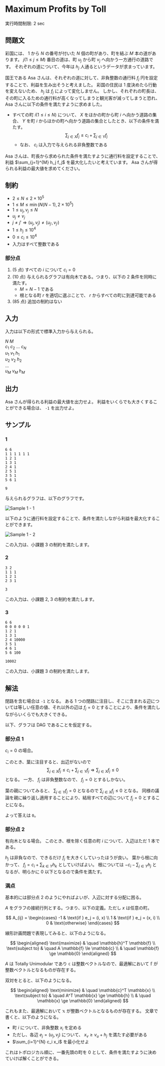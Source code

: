 # Maximum Profits by Toll

実行時間制限: 2 sec

## 問題文

彩国には、 $1$ から $N$ の番号が付いた $N$ 個の町があり、町を結ぶ $M$ 本の道があります。
$j (1 \le j \le M)$ 番目の道は、町 $u_j$ から町 $v_j$ へ向かう一方通行の道路です。
それぞれの道について、今年は $h_j$ 人通るというデータが求まっています。

国王である Asa さんは、それぞれの道に対して、非負整数の通行料 $f_j$ 円を設定することで、利益を生み出そうと考えました。
彩国の住民は 1 度決めたら行動を変えないため、 $h_j$ は $f_j$ によって変化しません。
しかし、それぞれの町長は、その町に入るための通行料が高くなってしまうと観光客が減ってしまうと恐れ、 Asa さんに以下の条件を満たすように求めました。

- すべての町 $i (1 \le i \le N)$ について、 $X$ をほかの町から町 $i$ へ向かう道路の集合、 $Y$ を町 $i$ からほかの町へ向かう道路の集合としたとき、以下の条件を満たす。
  $$\sum_{j \in X} f_j \le c_i + \sum_{j \in Y} f_j$$
  - なお、 $c_i$ は入力で与えられる非負整数である

Asa さんは、町長から求められた条件を満たすように通行料を設定することで、利益 $\sum_{j=1}^{M} h_j f_j$ を最大化したいと考えています。
Asa さんが得られる利益の最大値を求めてください。

## 制約

- $2 \le N \le 2 \times 10^5$
- $1 \le M \le \min(N (N-1), 2 \times 10^5)$
- $1 \le u_j, v_j \le N$
- $u_j \ne v_j$
- $j \ne j' \Rightarrow (u_j, v_j) \ne (u_{j'}, v_{j'})$
- $1 \le h_j \le 10^4$
- $0 \le c_i \le 10^4$
- 入力はすべて整数である

<!-- h_j, c_i はもっと大きくしたかったが 10^5 でもオーバーフローしてしまう... -->
<!-- この制約で hand01 は 1999990000000000000 (2 x 10^18) 64bit 符号付整数型に収まる -->

### 部分点

1. (5 点) すべての $i$ について $c_i = 0$
2. (10 点) 与えられるグラフは有向木である。つまり、以下の 2 条件を同時に満たす。
   - $M = N - 1$ である
   - 根となる町 $r$ を適切に選ぶことで、 $r$ からすべての町に到達可能である
3. (85 点) 追加の制約はない

## 入力

入力は以下の形式で標準入力から与えられる。

$N$ $M$ <br />
$c_1$ $c_2$ ... $c_N$ <br />
$u_1$ $v_1$ $h_1$ <br />
$u_2$ $v_2$ $h_2$ <br />
... <br />
$u_M$ $v_M$ $h_M$ <br />

## 出力

Asa さんが得られる利益の最大値を出力せよ。
利益をいくらでも大きくすることができる場合は、 `-1` を出力せよ。

## サンプル

### 1

```text
6 6
1 1 1 1 1 1
1 2 1
1 3 1
2 4 1
2 5 1
3 5 1
5 6 1
```

```text
9
```

与えられるグラフは、以下のグラフです。

![Sample 1 - 1](https://a01sa01to.com/images/cms/2024/08/maximum-cup-2024-img/toll/sample1-1.svg)

以下のように通行料を設定することで、条件を満たしながら利益を最大化することができます。

![Sample 1 - 2](https://a01sa01to.com/images/cms/2024/08/maximum-cup-2024-img/toll/sample1-2.svg)

この入力は、小課題 3 の制約を満たします。

### 2

```text
3 2
1 1 1
1 2 1
2 3 1
```

```text
3
```

この入力は、小課題 2, 3 の制約を満たします。

### 3

```text
6 6
0 0 0 0 0 1
1 2 1
1 3 1
2 4 10000
3 5 1
4 6 1
5 6 100
```

```text
10002
```

この入力は、小課題 3 の制約を満たします。

## 解法

閉路を含む場合は `-1` となる。
ある 1 つの閉路に注目し、そこに含まれる辺については等しい任意の値、それ以外の辺は $f_j = 0$ とすることにより、条件を満たしながらいくらでも大きくできる。

以下、グラフは DAG であることを仮定する。

### 部分点 1

$c_i = 0$ の場合。

このとき、葉に注目すると、出辺がないので
$$\sum_{j \in X} f_j \le c_i + \sum_{j \in Y} f_j \Rightarrow \sum_{j \in X} f_j \le 0$$
となる。
一方、 $f_j$ は非負整数なので、 $f_j = 0$ とするしかない。

葉の親についてみると、 $\sum_{j \in Y} f_j = 0$ となるので $\sum_{j \in X} f_j \le 0$ となる。
同様の議論を親に繰り返し適用することにより、結局すべての辺について $f_j = 0$ とすることになる。

よって答えは `0`。

### 部分点 2

有向木となる場合。
このとき、根を除く任意の町 $i$ について、入辺はただ 1 本である。

$h_j$ は非負なので、できるだけ $f_j$ を大きくしていったほうが良い。
葉から根に向かって、 $f_j = c_i + \sum_{k \in Y} h_k$ としていけばよい。
根については $-c_i - \sum_{j \in Y} h_j$ となるが、明らかに 0 以下となるので条件を満たす。

### 満点

基本的には部分点 2 のようにやればよいが、入辺に対する分配に困る。

$A$ をグラフの接続行列とする。つまり、以下の定義。ただし $x$ は任意の町。

$$
A_{ij} = \begin{cases}
-1 & \text{if } e_j = (i, x) \\
1 & \text{if } e_j = (x, i) \\
0 & \text{otherwise}
\end{cases}
$$

線形計画問題で表現してみると、以下のようになる。

$$
\begin{aligned}
\text{maximize} & \quad \mathbb{h}^T \mathbb{f} \\
\text{subject to} & \quad A \mathbb{f} \le \mathbb{c} \\
& \quad \mathbb{f} \ge \mathbb{0}
\end{aligned}
$$

$A$ は Totally Unimodular であり $\mathbb{c}$ は整数ベクトルなので、最適解において $\mathbb{f}$ が整数ベクトルとなるものが存在する。

双対をとると、以下のようになる。

$$
\begin{aligned}
\text{minimize} & \quad \mathbb{c}^T \mathbb{x} \\
\text{subject to} & \quad A^T \mathbb{x} \ge \mathbb{h} \\
& \quad \mathbb{x} \ge \mathbb{0}
\end{aligned}
$$

これもまた、最適解において $\mathbb{x}$ が整数ベクトルとなるものが存在する。
文章で書くと、以下のようになる。

- 町 $i$ について、非負整数 $x_i$ を定める
- ただし、各辺 $e_j = (u_j, v_j)$ について、 $x_v \ge v_u + h_j$ を満たす必要がある
- $\sum_{i=1}^{N} c_i x_i$ を最小化せよ

これはトポロジカル順に、一番先頭の町を 0 として、条件を満たすように決めていけば解くことができる。
